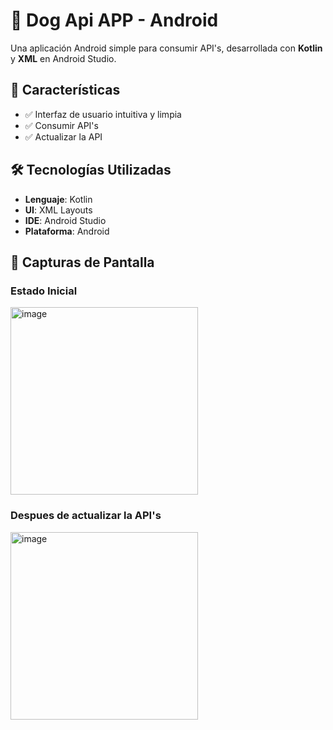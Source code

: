 # 📱 Dog Api APP - Android

Una aplicación Android simple para consumir API's, desarrollada con **Kotlin** y **XML** en Android Studio.

## 🚀 Características

- ✅ Interfaz de usuario intuitiva y limpia
- ✅ Consumir API's
- ✅ Actualizar la API

## 🛠️ Tecnologías Utilizadas

- **Lenguaje**: Kotlin
- **UI**: XML Layouts
- **IDE**: Android Studio
- **Plataforma**: Android

## 📱 Capturas de Pantalla

### Estado Inicial
<img width="300" alt="image" src="https://github.com/user-attachments/assets/3114f8c9-750b-44f2-8789-bbf4d6d8de0d" />

### Despues de actualizar la API's
<img width="300" alt="image" src="https://github.com/user-attachments/assets/e970c741-0b0b-4b07-bc2e-349aee9071e1" />


